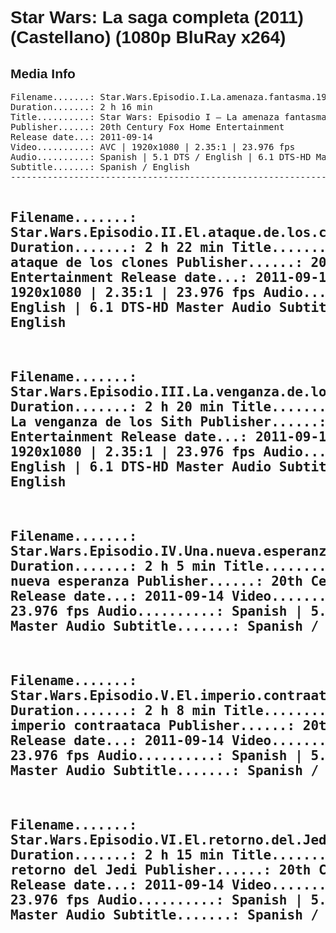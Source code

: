 <div lang="es-ES" style="font-family: Helvetica, sans-serif;">
<h1>Star Wars: La saga completa (2011) (Castellano) (1080p BluRay x264)</h1>

<h2>Media Info</h2>
<pre>
Filename.......: Star.Wars.Episodio.I.La.amenaza.fantasma.1999.Castellano.1080p.BluRay.x264.mkv
Duration.......: 2 h 16 min
Title..........: Star Wars: Episodio I – La amenaza fantasma
Publisher......: 20th Century Fox Home Entertainment
Release date...: 2011-09-14
Video..........: AVC | 1920x1080 | 2.35:1 | 23.976 fps
Audio..........: Spanish | 5.1 DTS / English | 6.1 DTS-HD Master Audio
Subtitle.......: Spanish / English
---------------------------------------------------------------------

Filename.......: Star.Wars.Episodio.II.El.ataque.de.los.clones.2002.Castellano.1080p.BluRay.x264.mkv
Duration.......: 2 h 22 min
Title..........: Star Wars: Episodio II – El ataque de los clones
Publisher......: 20th Century Fox Home Entertainment
Release date...: 2011-09-14
Video..........: AVC | 1920x1080 | 2.35:1 | 23.976 fps
Audio..........: Spanish | 5.1 DTS / English | 6.1 DTS-HD Master Audio
Subtitle.......: Spanish / English
---------------------------------------------------------------------

Filename.......: Star.Wars.Episodio.III.La.venganza.de.los.Sith.2005.Castellano.1080p.BluRay.x264.mkv
Duration.......: 2 h 20 min
Title..........: Star Wars: Episodio III – La venganza de los Sith
Publisher......: 20th Century Fox Home Entertainment
Release date...: 2011-09-14
Video..........: AVC | 1920x1080 | 2.35:1 | 23.976 fps
Audio..........: Spanish | 5.1 DTS / English | 6.1 DTS-HD Master Audio
Subtitle.......: Spanish / English
---------------------------------------------------------------------

Filename.......: Star.Wars.Episodio.IV.Una.nueva.esperanza.1977.Castellano.1080p.BluRay.x264.mkv
Duration.......: 2 h 5 min
Title..........: Star Wars: Episodio IV – Una nueva esperanza
Publisher......: 20th Century Fox Home Entertainment
Release date...: 2011-09-14
Video..........: AVC | 1920x1080 | 2.35:1 | 23.976 fps
Audio..........: Spanish | 5.1 DTS / English | 6.1 DTS-HD Master Audio
Subtitle.......: Spanish / English
---------------------------------------------------------------------

Filename.......: Star.Wars.Episodio.V.El.imperio.contraataca.1980.Castellano.1080p.BluRay.x264.mkv
Duration.......: 2 h 8 min
Title..........: Star Wars: Episodio V – El imperio contraataca
Publisher......: 20th Century Fox Home Entertainment
Release date...: 2011-09-14
Video..........: AVC | 1920x1080 | 2.35:1 | 23.976 fps
Audio..........: Spanish | 5.1 DTS / English | 6.1 DTS-HD Master Audio
Subtitle.......: Spanish / English
---------------------------------------------------------------------

Filename.......: Star.Wars.Episodio.VI.El.retorno.del.Jedi.1983.Castellano.1080p.BluRay.x264.mkv
Duration.......: 2 h 15 min
Title..........: Star Wars: Episodio VI – El retorno del Jedi
Publisher......: 20th Century Fox Home Entertainment
Release date...: 2011-09-14
Video..........: AVC | 1920x1080 | 2.35:1 | 23.976 fps
Audio..........: Spanish | 5.1 DTS / English | 6.1 DTS-HD Master Audio
Subtitle.......: Spanish / English
---------------------------------------------------------------------
</pre>
</div>